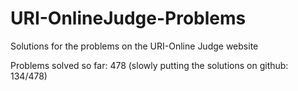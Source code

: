 # URI-OnlineJudge-Problems
Solutions for the problems on the URI-Online Judge website

Problems solved so far: 478
(slowly putting the solutions on github: 134/478)
